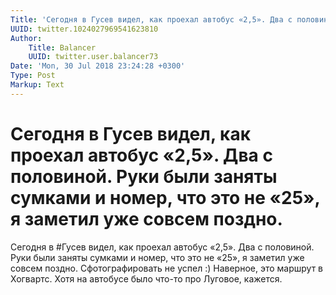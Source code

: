 ```yaml
---
Title: 'Сегодня в Гусев видел, как проехал автобус «2,5». Два с половиной. Руки были заняты сумками и номер, что это не «25», я заметил уже совсем поздно.'
UUID: twitter.1024027969541623810
Author:
    Title: Balancer
    UUID: twitter.user.balancer73
Date: 'Mon, 30 Jul 2018 23:24:28 +0300'
Type: Post
Markup: Text
---
```


# Сегодня в Гусев видел, как проехал автобус «2,5». Два с половиной. Руки были заняты сумками и номер, что это не «25», я заметил уже совсем поздно.

Сегодня в #Гусев видел, как проехал автобус «2,5». Два с
половиной. Руки были заняты сумками и номер, что это не
«25», я заметил уже совсем поздно. Сфотографировать не успел
:) Наверное, это маршрут в Хогвартс. Хотя на автобусе было
что-то про Луговое, кажется.
